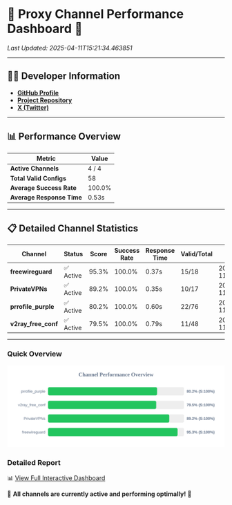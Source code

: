 # 🌟 Proxy Channel Performance Dashboard 🌟

_Last Updated: 2025-04-11T15:21:34.463851_

---

## 👩‍💻 Developer Information

- **[GitHub Profile](https://github.com/4n0nymou3)**  
- **[Project Repository](https://github.com/4n0nymou3/multi-proxy-config-fetcher)**  
- **[X (Twitter)](https://x.com/4n0nymou3)**  

---

## 📊 Performance Overview

| Metric                | Value       |
|-----------------------|-------------|
| **Active Channels**   | 4 / 4       |
| **Total Valid Configs** | 58          |
| **Average Success Rate** | 100.0%      |
| **Average Response Time** | 0.53s       |

---

## 📋 Detailed Channel Statistics

| Channel          | Status     | Score  | Success Rate | Response Time | Valid/Total | Last Success               |
|------------------|------------|--------|--------------|---------------|-------------|----------------------------|
| **freewireguard**  | ✅ Active  | 95.3%  | 100.0% | 0.37s         | 15/18       | 2025-04-11T15:21:34.462213 |
| **PrivateVPNs**  | ✅ Active  | 89.2%  | 100.0% | 0.35s         | 10/17       | 2025-04-11T15:21:34.066767 |
| **prrofile_purple**  | ✅ Active  | 80.2%  | 100.0% | 0.60s         | 22/76       | 2025-04-11T15:21:32.706853 |
| **v2ray_free_conf**  | ✅ Active  | 79.5%  | 100.0% | 0.79s         | 11/48       | 2025-04-11T15:21:33.685318 |

---

### Quick Overview
<div align="center">
  <a href="https://raw.githubusercontent.com/nullluser/NullRepo/refs/heads/main/assets/channel_stats_chart.svg">
    <img src="https://raw.githubusercontent.com/nullluser/NullRepo/refs/heads/main/assets/channel_stats_chart.svg" alt="Source Performance Statistics" width="800">
  </a>
</div>

### Detailed Report
📊 [View Full Interactive Dashboard](https://htmlpreview.github.io/?https://github.com/nullluser/NullRepo/blob/main/assets/performance_report.html)

🎉 **All channels are currently active and performing optimally!** 🎉
